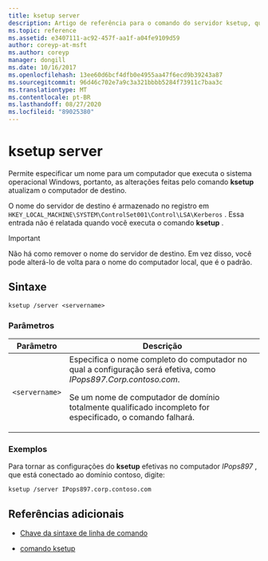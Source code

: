 ```yaml
---
title: ksetup server
description: Artigo de referência para o comando do servidor ksetup, que permite especificar um nome para um computador que executa o sistema operacional Windows, de modo que as alterações feitas pelo comando ksetup atualizem o computador de destino.
ms.topic: reference
ms.assetid: e3407111-ac92-457f-aa1f-a04fe9109d59
author: coreyp-at-msft
ms.author: coreyp
manager: dongill
ms.date: 10/16/2017
ms.openlocfilehash: 13ee60d6bcf4dfb0e4955aa47f6ecd9b39243a87
ms.sourcegitcommit: 96d46c702e7a9c3a321bbbb5284f73911c7baa3c
ms.translationtype: MT
ms.contentlocale: pt-BR
ms.lasthandoff: 08/27/2020
ms.locfileid: "89025380"
---
```

# <a name="ksetup-server"></a>ksetup server

Permite especificar um nome para um computador que executa o sistema operacional Windows, portanto, as alterações feitas pelo comando **ksetup** atualizam o computador de destino.

O nome do servidor de destino é armazenado no registro em `HKEY_LOCAL_MACHINE\SYSTEM\ControlSet001\Control\LSA\Kerberos` . Essa entrada não é relatada quando você executa o comando **ksetup** .

> [!IMPORTANT]
> Não há como remover o nome do servidor de destino. Em vez disso, você pode alterá-lo de volta para o nome do computador local, que é o padrão.

## <a name="syntax"></a>Sintaxe

```
ksetup /server <servername>
```

### <a name="parameters"></a>Parâmetros

| Parâmetro | Descrição |
| --------- | ----------- |
| `<servername>` | Especifica o nome completo do computador no qual a configuração será efetiva, como *IPops897.Corp.contoso.com*.<p>Se um nome de computador de domínio totalmente qualificado incompleto for especificado, o comando falhará. |

### <a name="examples"></a>Exemplos

Para tornar as configurações do **ksetup** efetivas no computador *IPops897* , que está conectado ao domínio contoso, digite:

```
ksetup /server IPops897.corp.contoso.com
```

## <a name="additional-references"></a>Referências adicionais

- [Chave da sintaxe de linha de comando](command-line-syntax-key.md)

- [comando ksetup](ksetup.md)

